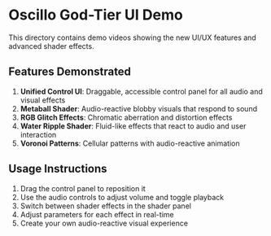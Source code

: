 # Oscillo God-Tier UI Demo

This directory contains demo videos showing the new UI/UX features and advanced shader effects. 

## Features Demonstrated

1. **Unified Control UI**: Draggable, accessible control panel for all audio and visual effects
2. **Metaball Shader**: Audio-reactive blobby visuals that respond to sound
3. **RGB Glitch Effects**: Chromatic aberration and distortion effects
4. **Water Ripple Shader**: Fluid-like effects that react to audio and user interaction
5. **Voronoi Patterns**: Cellular patterns with audio-reactive animation

## Usage Instructions

1. Drag the control panel to reposition it
2. Use the audio controls to adjust volume and toggle playback
3. Switch between shader effects in the shader panel
4. Adjust parameters for each effect in real-time
5. Create your own audio-reactive visual experience
